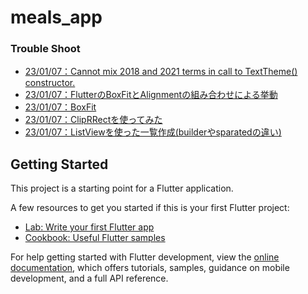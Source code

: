# meals_app

### Trouble Shoot
- [23/01/07：Cannot mix 2018 and 2021 terms in call to TextTheme() constructor.](https://stackoverflow.com/questions/72271461/cannot-mix-2018-and-2021-terms-in-call-to-texttheme-constructor)
- [23/01/07：FlutterのBoxFitとAlignmentの組み合わせによる挙動](https://zenn.dev/samekard_dev/articles/67fa700962744d)
- [23/01/07：BoxFit](https://zenn.dev/faucon/articles/e4364aa0d33aad)
- [23/01/07：ClipRRectを使ってみた](https://zenn.dev/faucon/articles/a2b7fd7b58606e)
- [23/01/07：ListViewを使った一覧作成(builderやsparatedの違い)](https://flutter.ctrnost.com/basic/layout/listview/)

## Getting Started

This project is a starting point for a Flutter application.

A few resources to get you started if this is your first Flutter project:

- [Lab: Write your first Flutter app](https://docs.flutter.dev/get-started/codelab)
- [Cookbook: Useful Flutter samples](https://docs.flutter.dev/cookbook)

For help getting started with Flutter development, view the
[online documentation](https://docs.flutter.dev/), which offers tutorials,
samples, guidance on mobile development, and a full API reference.
